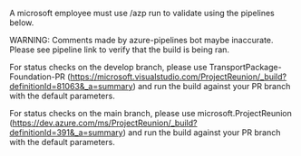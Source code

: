 A microsoft employee must use /azp run to validate using the pipelines below.

WARNING:
Comments made by azure-pipelines bot maybe inaccurate. 
Please see pipeline link to verify that the build is being ran.

For status checks on the develop branch, please use TransportPackage-Foundation-PR
(https://microsoft.visualstudio.com/ProjectReunion/_build?definitionId=81063&_a=summary)
and run the build against your PR branch with the default parameters.

For status checks on the main branch, please use microsoft.ProjectReunion
(https://dev.azure.com/ms/ProjectReunion/_build?definitionId=391&_a=summary)
and run the build against your PR branch with the default parameters.